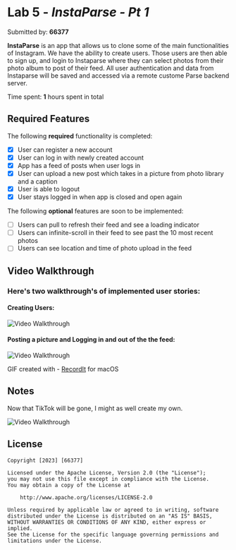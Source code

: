 # Lab 5 - *InstaParse - Pt 1*

Submitted by: **66377**

**InstaParse** is an app that allows us to clone some of the main functionalities of Instagram. We have the ability to create users. Those users are then able to sign up, and login to Instaparse where they can select photos from their photo album to post of their feed. All user authentication and data from Instaparse will be saved and accessed via a remote custome Parse backend server. 

Time spent: **1** hours spent in total

## Required Features

The following **required** functionality is completed:

- [x] User can register a new account
- [x] User can log in with newly created account
- [x] App has a feed of posts when user logs in
- [x] User can upload a new post which takes in a picture from photo library and a caption
- [x] User is able to logout
- [x] User stays logged in when app is closed and open again 
 
The following **optional** features are soon to be implemented:

- [ ] Users can pull to refresh their feed and see a loading indicator
- [ ] Users can infinite-scroll in their feed to see past the 10 most recent photos
- [ ] Users can see location and time of photo upload in the feed 

## Video Walkthrough

### Here's two walkthrough's of implemented user stories:

#### Creating Users:

<img src='http://g.recordit.co/IzNBpJQdMG.gif' title='Video Walkthrough' width='' alt='Video Walkthrough' />

#### Posting a picture and Logging in and out of the the feed:

<img src='http://g.recordit.co/3Cihpi3CHO.gif' title='Video Walkthrough' width='' alt='Video Walkthrough' />

<!-- Replace this with whatever GIF tool you used! -->
GIF created with - [RecordIt](https://recordit.co/) for macOS

## Notes

Now that TikTok will be gone, I might as well create my own.

<img src='https://media.tenor.com/xZRydwTh5dwAAAAd/birdman-hand-rub.gif' title='Video Walkthrough' width='' alt='Video Walkthrough' />

## License

    Copyright [2023] [66377]

    Licensed under the Apache License, Version 2.0 (the "License");
    you may not use this file except in compliance with the License.
    You may obtain a copy of the License at

        http://www.apache.org/licenses/LICENSE-2.0

    Unless required by applicable law or agreed to in writing, software
    distributed under the License is distributed on an "AS IS" BASIS,
    WITHOUT WARRANTIES OR CONDITIONS OF ANY KIND, either express or implied.
    See the License for the specific language governing permissions and
    limitations under the License.
